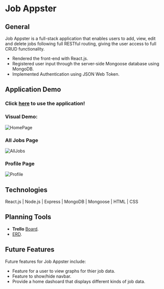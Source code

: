# Job Appster

## General 

Job Appster is a full-stack application that enables users to add, view, edit and delete jobs following full RESTful routing, giving the user access to full CRUD functionality.

- Rendered the front-end with React.js. 
- Registered user input through the server-side Mongoose database using MongoDB.
- Implemented Authentication using JSON Web Token. 

## Application Demo

### Click <a href="" target="_blank">here</a> to use the application!

### Visual Demo:

![HomePage](https://user-images.githubusercontent.com/100250662/205134427-272ee4bd-f235-4042-9663-80430b531af6.png)


### All Jobs Page

![AllJobs](https://user-images.githubusercontent.com/100250662/205134480-d8ac8c2a-9de1-4df8-bcdd-56c79f59ead1.gif)

### Profile Page

![Profile](https://user-images.githubusercontent.com/100250662/205134585-29373974-78b3-4c47-983b-106e79a16778.png)


## Technologies 

React.js | Node.js | Express |  MongoDB | Mongoose | HTML | CSS

## Planning Tools 
- **Trello** <a href="https://trello.com/b/VaN1VVdT/job-application-tracker-project-4" target="_blank">Board</a>.
- <a href="https://lucid.app/documents/view/1f5829eb-c091-487e-a2b1-cdbef9c8b7d7" target="_blank">ERD</a>.


## Future Features

Future features for Job Appster include:
- Feature for a user to view graphs for thier job data. 
- Feature to show/hide navbar.
- Provide a home dashoard that displays different kinds of job data. 

